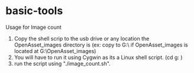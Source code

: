 # basic-tools
Usage for Image count
1. Copy the shell scrip to the usb drive or any location the OpenAsset_images directory is
(ex: copy to G:\ if OpenAsset_images is located at G:\OpenAsset_images)
2. You will have to run it using Cygwin as its a Linux shell script. (cd g: )
3. run the script using "./image_count.sh".

